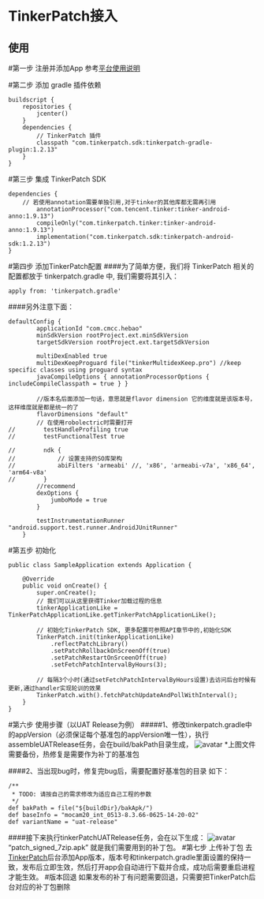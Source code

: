 TinkerPatch接入
=================
使用
--------
#第一步 注册并添加App
参考[平台使用说明](http://www.tinkerpatch.com/Docs/start)


#第二步 添加 gradle 插件依赖
```
buildscript {
    repositories {
        jcenter()
    }
    dependencies {
        // TinkerPatch 插件
        classpath "com.tinkerpatch.sdk:tinkerpatch-gradle-plugin:1.2.13"
    }
}
```
#第三步 集成 TinkerPatch SDK
```
dependencies {
    // 若使用annotation需要单独引用,对于tinker的其他库都无需再引用
        annotationProcessor("com.tencent.tinker:tinker-android-anno:1.9.13")
        compileOnly("com.tinkerpatch.tinker:tinker-android-anno:1.9.13")
        implementation("com.tinkerpatch.sdk:tinkerpatch-android-sdk:1.2.13")
}
```
#第四步 添加TinkerPatch配置
####为了简单方便，我们将 TinkerPatch 相关的配置都放于 tinkerpatch.gradle 中, 我们需要将其引入：
```
apply from: 'tinkerpatch.gradle'
```
####另外注意下面：
```
defaultConfig {
        applicationId "com.cmcc.hebao"
        minSdkVersion rootProject.ext.minSdkVersion
        targetSdkVersion rootProject.ext.targetSdkVersion

        multiDexEnabled true
        multiDexKeepProguard file("tinkerMultidexKeep.pro") //keep specific classes using proguard syntax
        javaCompileOptions { annotationProcessorOptions { includeCompileClasspath = true } }

        //版本名后面添加一句话，意思就是flavor dimension 它的维度就是该版本号，这样维度就是都是统一的了
        flavorDimensions "default"
        // 在使用robolectric时需要打开
//        testHandleProfiling true
//        testFunctionalTest true

//        ndk {
//            // 设置支持的SO库架构
//            abiFilters 'armeabi' //, 'x86', 'armeabi-v7a', 'x86_64', 'arm64-v8a'
//        }
        //recommend
        dexOptions {
            jumboMode = true
        }

        testInstrumentationRunner "android.support.test.runner.AndroidJUnitRunner"
    }
```
#第五步 初始化
```
public class SampleApplication extends Application {

    @Override
    public void onCreate() {
        super.onCreate();
        // 我们可以从这里获得Tinker加载过程的信息
        tinkerApplicationLike = TinkerPatchApplicationLike.getTinkerPatchApplicationLike();

        // 初始化TinkerPatch SDK, 更多配置可参照API章节中的,初始化SDK
        TinkerPatch.init(tinkerApplicationLike)
            .reflectPatchLibrary()
            .setPatchRollbackOnScreenOff(true)
            .setPatchRestartOnSrceenOff(true)
            .setFetchPatchIntervalByHours(3);

        // 每隔3个小时(通过setFetchPatchIntervalByHours设置)去访问后台时候有更新,通过handler实现轮训的效果
        TinkerPatch.with().fetchPatchUpdateAndPollWithInterval();
    }
}
```   
    
#第六步 使用步骤（以UAT Release为例）
#####1、修改tinkerpatch.gradle中的appVersion（必须保证每个基准包的appVersion唯一性），执行assembleUATRelease任务，会在build/bakPath目录生成，
![avatar](./1.png)
*上图文件需要备份，热修复是需要作为补丁的基准包

####2、当出现bug时，修复完bug后，需要配置好基准包的目录 如下：
```
/**
 * TODO: 请按自己的需求修改为适应自己工程的参数
 */
def bakPath = file("${buildDir}/bakApk/")
def baseInfo = "mocam20_int_0513-8.3.66-0625-14-20-02"
def variantName = "uat-release"
```
####接下来执行tinkerPatchUATRelease任务，会在以下生成：
![avatar](./2.png)
“patch_signed_7zip.apk” 就是我们需要用到的补丁包。
#第七步 上传补丁包
去 [TinkerPatch](http://www.tinkerpatch.com/Apps/detail/id/11982)后台添加App版本，版本号和tinkerpatch.gradle里面设置的保持一致，发布后立即生效，然后打开app会自动进行下载并合成，成功后需要重启进程才能生效。
#版本回退
如果发布的补丁有问题需要回退，只需要把TinkerPatch后台对应的补丁包删除
